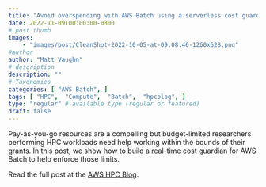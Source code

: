```yaml
---
title: "Avoid overspending with AWS Batch using a serverless cost guardian monitoring architecture"
date: 2022-11-09T00:00:00-0800
# post thumb
images:
    - "images/post/CleanShot-2022-10-05-at-09.08.46-1260x628.png"
#author
author: "Matt Vaughn"
# description
description: ""
# Taxonomies
categories: [ "AWS Batch", ]
tags: [ "HPC",  "Compute",  "Batch",  "hpcblog", ]
type: "regular" # available type (regular or featured)
draft: false
---
```


Pay-as-you-go resources are a compelling but budget-limited researchers performing HPC workloads need help working within the bounds of their grants. In this post, we show how to build a real-time cost guardian for AWS Batch to help enforce those limits.

Read the full post at the [AWS HPC Blog](https://aws.amazon.com/blogs/hpc/avoid-overspending-with-aws-batch-using-a-serverless-cost-guardian-monitoring-architecture/).
